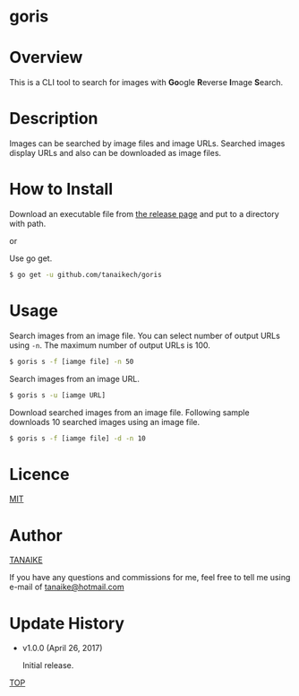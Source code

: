 goris
=====

<a name="TOP"></a>
# Overview
This is a CLI tool to search for images with **Go**ogle **R**everse **I**mage **S**earch.

# Description
Images can be searched by image files and image URLs. Searched images display URLs and also can be downloaded as image files.

# How to Install
Download an executable file from [the release page](https://github.com/tanaikech/goris/releases) and put to a directory with path.

or

Use go get.

~~~bash
$ go get -u github.com/tanaikech/goris
~~~

# Usage

Search images from an image file. You can select number of output URLs using ``-n``. The maximum number of output URLs is 100.

~~~bash
$ goris s -f [iamge file] -n 50
~~~

Search images from an image URL.

~~~bash
$ goris s -u [iamge URL]
~~~

Download searched images from an image file. Following sample downloads 10 searched images using an image file.

~~~bash
$ goris s -f [iamge file] -d -n 10
~~~

<a name="Licence"></a>
# Licence
[MIT](LICENCE)

<a name="Author"></a>
# Author
[TANAIKE](https://github.com/tanaikech)

If you have any questions and commissions for me, feel free to tell me using e-mail of tanaike@hotmail.com

<a name="Update_History"></a>
# Update History
* v1.0.0 (April 26, 2017)

    Initial release.

[TOP](#TOP)
